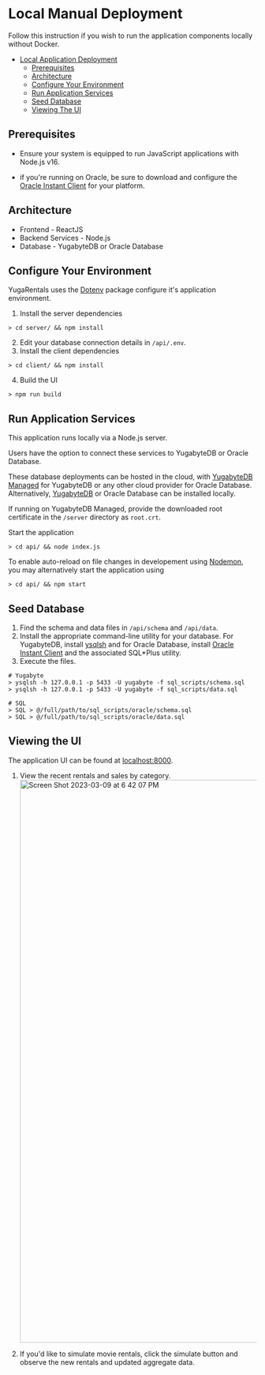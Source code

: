 # Local Manual Deployment

Follow this instruction if you wish to run the application components locally without Docker.

<!-- vscode-markdown-toc -->

- [Local Application Deployment](#local-application-deployment)
  - [Prerequisites](#prerequisites)
  - [Architecture](#architecture)
  - [Configure Your Environment](#configure-your-environment)
  - [Run Application Services](#run-application-services)
  - [Seed Database](#seed-database)
  - [Viewing The UI](#viewing-the-ui)

<!-- vscode-markdown-toc-config
    numbering=false
    autoSave=true
    /vscode-markdown-toc-config -->
<!-- /vscode-markdown-toc -->

## Prerequisites

- Ensure your system is equipped to run JavaScript applications with Node.js v16.

* if you're running on Oracle, be sure to download and configure the [Oracle Instant Client](https://www.oracle.com/database/technologies/instant-client) for your platform.

## Architecture

- Frontend - ReactJS
- Backend Services - Node.js
- Database - YugabyteDB or Oracle Database

## Configure Your Environment

YugaRentals uses the [Dotenv](https://www.npmjs.com/package/dotenv) package configure it's application environment.

1. Install the server dependencies

```
> cd server/ && npm install
```

2. Edit your database connection details in `/api/.env`.
3. Install the client dependencies

```
> cd client/ && npm install
```

4. Build the UI

```
> npm run build
```

## Run Application Services

This application runs locally via a Node.js server.

Users have the option to connect these services to YugabyteDB or Oracle Database.

These database deployments can be hosted in the cloud, with [YugabyteDB Managed](https://www.yugabyte.com/managed/) for YugabyteDB or any other cloud provider for Oracle Database. Alternatively, [YugabyteDB](https://docs.yugabyte.com/preview/quick-start/) or Oracle Database can be installed locally.

If running on YugabyteDB Managed, provide the downloaded root certificate in the `/server` directory as `root.crt`.

Start the application

```
> cd api/ && node index.js
```

To enable auto-reload on file changes in developement using [Nodemon](https://www.npmjs.com/package/nodemon), you may alternatively start the application using

```
> cd api/ && npm start
```

## Seed Database

1. Find the schema and data files in `/api/schema` and `/api/data`.
2. Install the appropriate command-line utility for your database. For YugabyteDB, install [ysqlsh](https://docs.yugabyte.com/preview/admin/ysqlsh) and for Oracle Database, install [Oracle Instant Client](https://www.oracle.com/database/technologies/instant-client) and the associated SQL\*Plus utility.
3. Execute the files.

```
# Yugabyte
> ysqlsh -h 127.0.0.1 -p 5433 -U yugabyte -f sql_scripts/schema.sql
> ysqlsh -h 127.0.0.1 -p 5433 -U yugabyte -f sql_scripts/data.sql

# SQL
> SQL > @/full/path/to/sql_scripts/oracle/schema.sql
> SQL > @/full/path/to/sql_scripts/oracle/data.sql
```

## Viewing the UI

The application UI can be found at [localhost:8000](http://localhost:8000).

1. View the recent rentals and sales by category. <img width="1141" alt="Screen Shot 2023-03-09 at 6 42 07 PM" src="https://user-images.githubusercontent.com/2041330/224209662-31d385eb-5f8d-442d-ba34-23f453c7b37e.png">

2. If you'd like to simulate movie rentals, click the simulate button and observe the new rentals and updated aggregate data.
